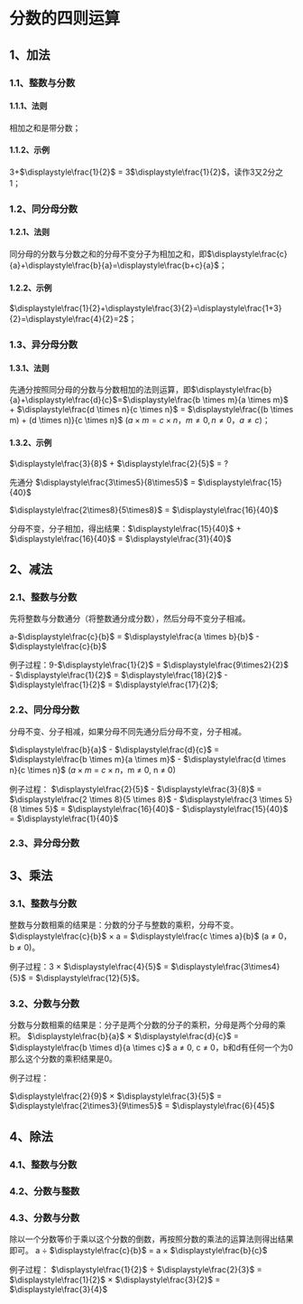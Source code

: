 # 分数的四则运算

## 1、加法
### 1.1、整数与分数
#### 1.1.1、法则
相加之和是带分数；

#### 1.1.2、示例
3+$\displaystyle\frac{1}{2}$ = 3$\displaystyle\frac{1}{2}$，读作3又2分之1；

### 1.2、同分母分数
#### 1.2.1、法则
同分母的分数与分数之和的分母不变分子为相加之和，即$\displaystyle\frac{c}{a}+\displaystyle\frac{b}{a}=\displaystyle\frac{b+c}{a}$；

#### 1.2.2、示例
$\displaystyle\frac{1}{2}+\displaystyle\frac{3}{2}=\displaystyle\frac{1+3}{2}=\displaystyle\frac{4}{2}=2$；

### 1.3、异分母分数
#### 1.3.1、法则
先通分按照同分母的分数与分数相加的法则运算，即$\displaystyle\frac{b}{a}+\displaystyle\frac{d}{c}$=$\displaystyle\frac{b \times m}{a \times m}$ + $\displaystyle\frac{d \times n}{c \times n}$ = $\displaystyle\frac{(b \times m) + (d \times n)}{c \times n}$ ($a \times m = c \times n，m\ne0, n\ne0，a\ne c$)；

#### 1.3.2、示例

$\displaystyle\frac{3}{8}$ + $\displaystyle\frac{2}{5}$  = ?

先通分
$\displaystyle\frac{3\times5}{8\times5}$ = $\displaystyle\frac{15}{40}$

$\displaystyle\frac{2\times8}{5\times8}$ = $\displaystyle\frac{16}{40}$

分母不变，分子相加，得出结果：$\displaystyle\frac{15}{40}$ + $\displaystyle\frac{16}{40}$ = $\displaystyle\frac{31}{40}$

## 2、减法
### 2.1、整数与分数
先将整数与分数通分（将整数通分成分数），然后分母不变分子相减。

a-$\displaystyle\frac{c}{b}$ = $\displaystyle\frac{a \times b}{b}$ - $\displaystyle\frac{c}{b}$

例子过程：9-$\displaystyle\frac{1}{2}$ = $\displaystyle\frac{9\times2}{2}$ - $\displaystyle\frac{1}{2}$ = $\displaystyle\frac{18}{2}$ - $\displaystyle\frac{1}{2}$ = $\displaystyle\frac{17}{2}$;

### 2.2、同分母分数
分母不变、分子相减，如果分母不同先通分后分母不变，分子相减。

$\displaystyle\frac{b}{a}$ - $\displaystyle\frac{d}{c}$ = $\displaystyle\frac{b \times m}{a \times m}$ - $\displaystyle\frac{d \times n}{c \times n}$ ($a \times m$ = $c \times n$，m $\ne$ 0, n $\ne$ 0)

例子过程：
$\displaystyle\frac{2}{5}$ - $\displaystyle\frac{3}{8}$ = $\displaystyle\frac{2 \times 8}{5 \times 8}$ - $\displaystyle\frac{3 \times 5}{8 \times 5}$ = $\displaystyle\frac{16}{40}$ - $\displaystyle\frac{15}{40}$ = $\displaystyle\frac{1}{40}$

### 2.3、异分母分数

## 3、乘法
### 3.1、整数与分数
整数与分数相乘的结果是：分数的分子与整数的乘积，分母不变。
$\displaystyle\frac{c}{b}$ $\times$ a = $\displaystyle\frac{c \times a}{b}$ (a $\ne$ 0，b $\ne$ 0)。

例子过程：3 $\times$ $\displaystyle\frac{4}{5}$ = $\displaystyle\frac{3\times4}{5}$ = $\displaystyle\frac{12}{5}$。

### 3.2、分数与分数
分数与分数相乘的结果是：分子是两个分数的分子的乘积，分母是两个分母的乘积。
$\displaystyle\frac{b}{a}$ $\times$ $\displaystyle\frac{d}{c}$ = $\displaystyle\frac{b \times d}{a \times c}$
a $\ne$ 0, c $\ne$ 0，b和d有任何一个为0那么这个分数的乘积结果是0。

例子过程：

$\displaystyle\frac{2}{9}$ $\times$ $\displaystyle\frac{3}{5}$ = $\displaystyle\frac{2\times3}{9\times5}$ = $\displaystyle\frac{6}{45}$

## 4、除法
### 4.1、整数与分数
### 4.2、分数与整数
### 4.3、分数与分数
除以一个分数等价于乘以这个分数的倒数，再按照分数的乘法的运算法则得出结果即可。
a $\div$ $\displaystyle\frac{c}{b}$ = a $\times$ $\displaystyle\frac{b}{c}$

例子过程：
$\displaystyle\frac{1}{2}$ $\div$ $\displaystyle\frac{2}{3}$ = $\displaystyle\frac{1}{2}$ $\times$ $\displaystyle\frac{3}{2}$ = $\displaystyle\frac{3}{4}$
